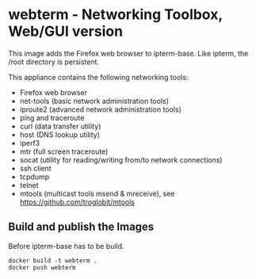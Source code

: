 # webterm - Networking Toolbox, Web/GUI version

This image adds the Firefox web browser to ipterm-base.
Like ipterm, the /root directory is persistent.

This appliance contains the following networking tools:

- Firefox web browser
- net-tools (basic network administration tools)
- iproute2 (advanced network administration tools)
- ping and traceroute
- curl (data transfer utility)
- host (DNS lookup utility)
- iperf3
- mtr (full screen traceroute)
- socat (utility for reading/writing from/to network connections)
- ssh client
- tcpdump
- telnet
- mtools (multicast tools msend & mreceive),
  see https://github.com/troglobit/mtools

## Build and publish the Images

Before ipterm-base has to be build.

```
docker build -t webterm .
docker push webterm
```
